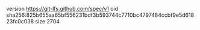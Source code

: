 version https://git-lfs.github.com/spec/v1
oid sha256:825b655aa65bf556231bdf3b593744c7710bc4797484ccbf9e5d61823fc0c038
size 2704

